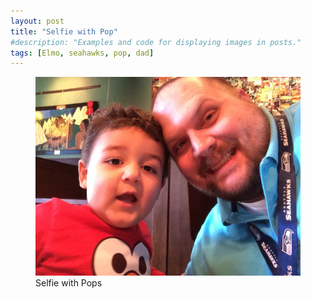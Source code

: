 ```yaml
---
layout: post
title: "Selfie with Pop"
#description: "Examples and code for displaying images in posts."
tags: [Elmo, seahawks, pop, dad]
---
```

<figure>
	<img src="/uploads/2014/02/2014-02-21 11.03.14.jpg" alt=""></a>
	<figcaption>Selfie with Pops</figcaption>
</figure>
